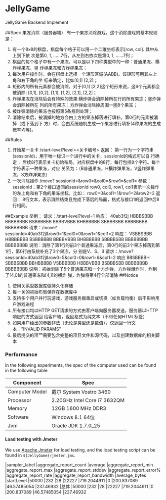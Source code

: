 # JellyGame
JellyGame Backend Implement

##Spec
果冻消除（服务器端）
有⼀个果冻消除游戏，这个消除游戏的基本规则是：
1. 有⼀个8x8的棋盘，棋盘每个格⼦可以⽤⼀个⼆维坐标表⽰[row, col]. 其中从上到下依
次是第0, 1, ……7⾏，从左到右依次是第0, 1, ……7列；
2. 棋盘的每个格⼦中有⼀个果冻，可以是以下四种类型中的⼀种：普通果冻、横炸弹果冻、竖
炸弹果冻和⽅炸弹果冻；
3. 每次⽤户操作时，会在棋盘上选择⼀个矩形区域(AABB)。该矩形可⽤其左上⾓和右下⾓的坐
标来确定，⽐如[0,1] [2,2]；
4. 矩形内的所有元素都会被消除，对于[0,1] [2,2]这个矩形来说，这6个元素都会被消除:
[0,1], [0,2], [1,1], [1,2], [2,1], [2,2]；
5. 炸弹果冻在消除后会有特殊的效果:横炸弹会消除掉所在⾏的所有果冻；竖炸弹会消除掉所在
列的所有果冻；⽅炸弹会消除掉周围⼀圈8个果冻；
6. 被炸弹消除的果冻也按照第5条规则处理；
7. 消除结束后，被消掉的地⽅会由上⽅的果冻掉落进⾏填补。第0⾏的元素被消掉（或下落到下
⽅）时，会由系统随机⽣成⼀个果冻进⾏填补(4种果冻的⽣成概率均等)。

##Rules
1. 开始某⼀关卡
/start-level?level=<关卡编号>
返回：
第⼀⾏为⼀个字符串(sessionId)，⽤于唯⼀标识⼀个进⾏中的关卡，sessionId的格式可以⾃
⾏确定；
后续8⾏表⽰关卡初始布局，对应棋盘中的8⾏，每⾏包括8个字符。每个字符表⽰⼀种果冻，对应
关系为：（B普通果冻，H横炸弹果冻，V竖炸弹果冻，S⽅炸弹果冻）
2. ⼀次消除操作
/move?
sessionId=<sessionId>&row0=<row0>&col0=<col0>&row1=<row1>&col1=<col1>
参数：
sessionId：第2个接⼝返回的sessionId
row0, col0, row1, col1表⽰⼀次操作的左上⾓和右下⾓的果冻坐标，⽐如：
row0=0&col1=1&row1=2&row2=2
返回：
8行文本，表示消除结束且完成下落后的局⾯，格式与接⼝1的返回中后8⾏相同。

##Example
举例：
请求：/start-level?level=1
响应：
40ab3f2j
HBBBSBBB
BBBBBBBB
BSBBBBBB
BBBBVBBB
BHBBBBBB
SBBBBSBB
BBBBBBBB
BBBBBBBB
请求：/move?sessionId=40ab3f2j&row0=1&col0=0&row1=1&col1=2
响应：
VSBBSBBB
HBBBBBBB
BSBBBBBB
BBBBVBBB
BHBBBBBB
SBBBBSBB
BBBBBBBB
BBBBBBBB
说明：消除了第1⾏的前3个普通果冻后，第0⾏的前3个果冻掉落到第1⾏，第0⾏由系统补充了3个果冻，分
别是V、S、B
请求：/move?sessionId=40ab3f2j&row0=5&col0=0&row1=6&col1=2
响应
BBSBBBBH
SBBBSBBB
BBHBBBBB
VSBBBBBB
HBBBVBBB
BSBBBSBB
BBBBBBBB
BBBBBBBB
说明：初始消除了5个普通果冻和⼀个⽅炸弹，⽅炸弹爆炸时，炸到了[4,0]的普通果冻和[4,1]的横炸
弹，炸弹将第4⾏全部消除
##Notice
1. 使⽤关系型数据库做持久化存储
2. 每⼀关的初始布局保存在数据库中
3. ⽀持多个⽤户并⾏玩游戏，游戏服务器重启或切换（如负载均衡）后不影响⽤户游戏进程
4. 所有接⼝均以HTTP GET请求的⽅式由客户端向服务器发送，服务器以HTTP响应的⽅式返回
给客户端，返回格式为纯⽂本（不带任何HTML标签）
5. 如果⽤户给出的参数⾮法（⽆论是类型还是数值），仅返回⼀⾏⽂本：”INVALID PARAMS”
6. 最后提交的项⺫需要包含完整的项目⽂件和源代码，以及创建数据库的相关脚本

### Performance
In the following experiments, the spec of the computer used can be found in the following table

| Component      | Spec                                    |
|----------------|-----------------------------------------|
| Computer Model | 戴尔 System Vostro 3460                 |
| Processor      | 2.20GHz Intel Core i7 3632QM            |
| Memory         | 12GB 1600 MHz DDR3                      |
| Software       | Windows 8.1 64位                        |
| Jvm            | Oracle JDK 1.7.0_25                     |

#### Load testing with Jmeter
We use [Apache Jmeter](http://jmeter.apache.org) for load testing, and the load testing script can be found in `${JellyGame}/jmeter.jmx`.


|sampler_label	|aggregate_report_count	|average	|aggregate_report_min	|aggregate_report_max	|aggregate_report_stddev	|aggregate_report_error%	|aggregate_report_rate	|aggregate_report_bandwidth	|average_bytes
|startLevel	|50000	|232	|28	|22227	|719.2044911	|0	|200.837089	|46.57485054	|237.46932
|总体	|50000	|232	|28	|22227	|719.2044911	|0	|200.837089	|46.57485054	|237.46932


